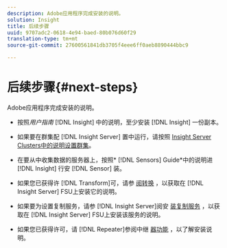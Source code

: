 ```yaml
---
description: Adobe应用程序完成安装的说明。
solution: Insight
title: 后续步骤
uuid: 9707adc2-0618-4e94-baed-80b076d60f29
translation-type: tm+mt
source-git-commit: 27600561841db3705f4eee6ff0aeb8890444bbc9

---
```



# 后续步骤{#next-steps}

Adobe应用程序完成安装的说明。

* 按照*用户指南* [!DNL Insight] 中的说明，至少安装 [!DNL Insight] 一份副本。

* 如果要在群集配 [!DNL Insight Server] 置中运行，请按照 [Insight Server Clusters中的说明设置群集](../../../home/c-inst-svr/c-install-ins-svr/c-ins-svr-clstrs/c-abt-ins-svr-clsters.md)。

* 在要从中收集数据的服务器上，按照* [!DNL Sensors] Guide*中的说明进 [!DNL Insight] 行安 [!DNL Sensor] 装。

* 如果您已获得许 [!DNL Transform]可，请参 [阅转换](../../../home/c-inst-svr/c-tfm/c-tfm.md#concept-2da4db2b6f444e93ace22d3b3aecb4f2) ，以获取在 [!DNL Insight Server] FSU上安装它的说明。

* 如果要为设置复制服务，请参 [!DNL Insight Server]阅安 [装复制服务](../../../home/c-inst-svr/c-ins-svr-rep-svc/c-inst-rep-svc.md#concept-4743b6621f394ee39cf0635230996925) ，以获取在 [!DNL Insight Server] FSU上安装该服务的说明。

* 如果您已获得许可，请 [!DNL Repeater]参阅中继 [器功能](../../../home/c-inst-svr/c-rptr-fntly/c-rptr-fntly.md) ，以了解安装说明。
